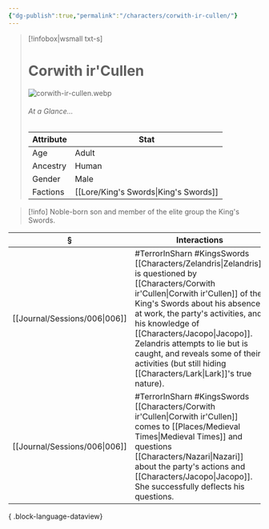 ```yaml
---
{"dg-publish":true,"permalink":"/characters/corwith-ir-cullen/"}
---
```


> [!infobox|wsmall txt-s]
> # Corwith ir'Cullen
> ![corwith-ir-cullen.webp](/img/user/z_attachments/corwith-ir-cullen.webp) 
> ###### At a Glance...
> | Attribute | Stat |
> | ---- | ---- |
> | Age | Adult |
> | Ancestry | Human |
> | Gender | Male |
> | Factions | [[Lore/King's Swords\|King's Swords]] |

>[!info] Noble-born son and member of the elite group the King's Swords.

| §                                | Interactions                                                                                                                                                                                                                                                                                                       |
| -------------------------------- | ------------------------------------------------------------------------------------------------------------------------------------------------------------------------------------------------------------------------------------------------------------------------------------------------------------------ |
| [[Journal/Sessions/006\|006]] | #TerrorInSharn #KingsSwords [[Characters/Zelandris\|Zelandris]] is questioned by [[Characters/Corwith ir'Cullen\|Corwith ir'Cullen]] of the King's Swords about his absence at work, the party's activities, and his knowledge of [[Characters/Jacopo\|Jacopo]]. Zelandris attempts to lie but is caught, and reveals some of their activities (but still hiding [[Characters/Lark\|Lark]]'s true nature). |
| [[Journal/Sessions/006\|006]] | #TerrorInSharn #KingsSwords [[Characters/Corwith ir'Cullen\|Corwith ir'Cullen]] comes to [[Places/Medieval Times\|Medieval Times]] and questions [[Characters/Nazari\|Nazari]] about the party's actions and [[Characters/Jacopo\|Jacopo]]. She successfully deflects his questions.                                                                                                                          |

{ .block-language-dataview}